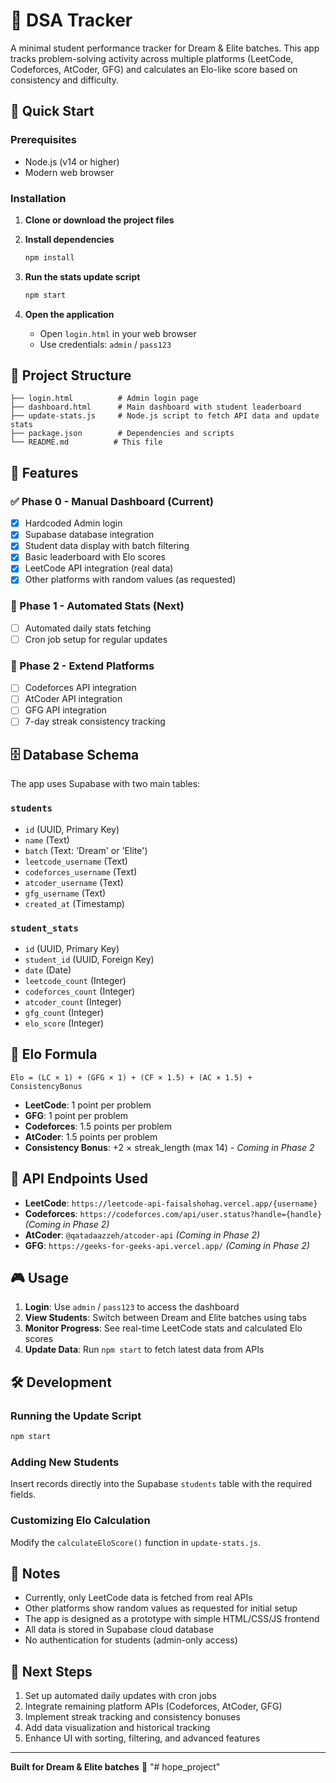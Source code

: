 # 🎯 DSA Tracker

A minimal student performance tracker for Dream & Elite batches. This app tracks problem-solving activity across multiple platforms (LeetCode, Codeforces, AtCoder, GFG) and calculates an Elo-like score based on consistency and difficulty.

## 🚀 Quick Start

### Prerequisites
- Node.js (v14 or higher)
- Modern web browser

### Installation

1. **Clone or download the project files**

2. **Install dependencies**
   ```bash
   npm install
   ```

3. **Run the stats update script**
   ```bash
   npm start
   ```

4. **Open the application**
   - Open `login.html` in your web browser
   - Use credentials: `admin` / `pass123`

## 📁 Project Structure

```
├── login.html          # Admin login page
├── dashboard.html      # Main dashboard with student leaderboard
├── update-stats.js     # Node.js script to fetch API data and update stats
├── package.json        # Dependencies and scripts
└── README.md          # This file
```

## 🎯 Features

### ✅ Phase 0 - Manual Dashboard (Current)
- [x] Hardcoded Admin login
- [x] Supabase database integration
- [x] Student data display with batch filtering
- [x] Basic leaderboard with Elo scores
- [x] LeetCode API integration (real data)
- [x] Other platforms with random values (as requested)

### 🔄 Phase 1 - Automated Stats (Next)
- [ ] Automated daily stats fetching
- [ ] Cron job setup for regular updates

### 🔮 Phase 2 - Extend Platforms
- [ ] Codeforces API integration
- [ ] AtCoder API integration  
- [ ] GFG API integration
- [ ] 7-day streak consistency tracking

## 🗄️ Database Schema

The app uses Supabase with two main tables:

### `students`
- `id` (UUID, Primary Key)
- `name` (Text)
- `batch` (Text: 'Dream' or 'Elite')
- `leetcode_username` (Text)
- `codeforces_username` (Text)
- `atcoder_username` (Text)
- `gfg_username` (Text)
- `created_at` (Timestamp)

### `student_stats`
- `id` (UUID, Primary Key)
- `student_id` (UUID, Foreign Key)
- `date` (Date)
- `leetcode_count` (Integer)
- `codeforces_count` (Integer)
- `atcoder_count` (Integer)
- `gfg_count` (Integer)
- `elo_score` (Integer)

## 🧮 Elo Formula

```
Elo = (LC × 1) + (GFG × 1) + (CF × 1.5) + (AC × 1.5) + ConsistencyBonus
```

- **LeetCode**: 1 point per problem
- **GFG**: 1 point per problem  
- **Codeforces**: 1.5 points per problem
- **AtCoder**: 1.5 points per problem
- **Consistency Bonus**: +2 × streak_length (max 14) - *Coming in Phase 2*

## 🔧 API Endpoints Used

- **LeetCode**: `https://leetcode-api-faisalshohag.vercel.app/{username}`
- **Codeforces**: `https://codeforces.com/api/user.status?handle={handle}` *(Coming in Phase 2)*
- **AtCoder**: `@qatadaazzeh/atcoder-api` *(Coming in Phase 2)*
- **GFG**: `https://geeks-for-geeks-api.vercel.app/` *(Coming in Phase 2)*

## 🎮 Usage

1. **Login**: Use `admin` / `pass123` to access the dashboard
2. **View Students**: Switch between Dream and Elite batches using tabs
3. **Monitor Progress**: See real-time LeetCode stats and calculated Elo scores
4. **Update Data**: Run `npm start` to fetch latest data from APIs

## 🛠️ Development

### Running the Update Script
```bash
npm start
```

### Adding New Students
Insert records directly into the Supabase `students` table with the required fields.

### Customizing Elo Calculation
Modify the `calculateEloScore()` function in `update-stats.js`.

## 📝 Notes

- Currently, only LeetCode data is fetched from real APIs
- Other platforms show random values as requested for initial setup
- The app is designed as a prototype with simple HTML/CSS/JS frontend
- All data is stored in Supabase cloud database
- No authentication for students (admin-only access)

## 🚀 Next Steps

1. Set up automated daily updates with cron jobs
2. Integrate remaining platform APIs (Codeforces, AtCoder, GFG)
3. Implement streak tracking and consistency bonuses
4. Add data visualization and historical tracking
5. Enhance UI with sorting, filtering, and advanced features

---

**Built for Dream & Elite batches** 🎯
"# hope_project" 
